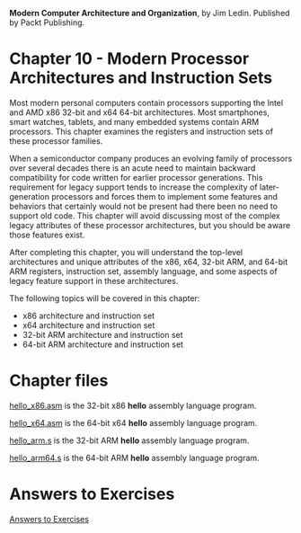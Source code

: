 __Modern Computer Architecture and Organization__, by Jim Ledin. Published by Packt Publishing.
# Chapter 10 - Modern Processor Architectures and Instruction Sets

Most modern personal computers contain processors supporting the Intel and AMD x86 32-bit and x64 64-bit architectures. Most smartphones, smart watches, tablets, and many embedded systems contain ARM processors. This chapter examines the registers and instruction sets of these processor families.

When a semiconductor company produces an evolving family of processors over several decades there is an acute need to maintain backward compatibility for code written for earlier processor generations. This requirement for legacy support tends to increase the complexity of later-generation processors and forces them to implement some features and behaviors that certainly would not be present had there been no need to support old code. This chapter will avoid discussing most of the complex legacy attributes of these processor architectures, but you should be aware those features exist.

After completing this chapter, you will understand the top-level architectures and unique attributes of the x86, x64, 32-bit ARM, and 64-bit ARM registers, instruction set, assembly language, and some aspects of legacy feature support in these architectures.

The following topics will be covered in this chapter:
* x86 architecture and instruction set
* x64 architecture and instruction set
* 32-bit ARM architecture and instruction set
* 64-bit ARM architecture and instruction set

# Chapter files

[hello_x86.asm](src/hello_x86.asm) is the 32-bit x86 **hello** assembly language program.

[hello_x64.asm](src/hello_x64.asm) is the 64-bit x64 **hello** assembly language program.

[hello_arm.s](src/hello_arm.s) is the 32-bit ARM **hello** assembly language program.

[hello_arm64.s](src/hello_arm64.s) is the 64-bit ARM **hello** assembly language program.

# Answers to Exercises
[Answers to Exercises](Answers%20to%20Exercises/README.md)